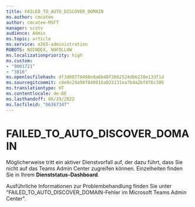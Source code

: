 ```yaml
---
title: FAILED_TO_AUTO_DISCOVER_DOMAIN
ms.author: cmcatee
author: cmcatee-MSFT
manager: scotv
audience: Admin
ms.topic: article
ms.service: o365-administration
ROBOTS: NOINDEX, NOFOLLOW
ms.localizationpriority: high
ms.custom:
- "9001721"
- "3816"
ms.openlocfilehash: df3d00770498e8a6b48f2662524db6238e133f1d
ms.sourcegitcommit: c4e8c29a94f840816a023131ea7b4a2bf876c305
ms.translationtype: HT
ms.contentlocale: de-DE
ms.lasthandoff: 06/29/2022
ms.locfileid: "66367347"
---
```

# <a name="failed_to_auto_discover_domain"></a>FAILED_TO_AUTO_DISCOVER_DOMAIN

Möglicherweise tritt ein aktiver Dienstvorfall auf, der dazu führt, dass Sie nicht auf das Teams Admin Center zugreifen können. Einzelheiten finden Sie in Ihrem **Dienststatus-Dashboard**.

Ausführliche Informationen zur Problembehandlung finden Sie unter "FAILED_TO_AUTO_DISCOVER_DOMAIN-Fehler im Microsoft Teams Admin Center".
